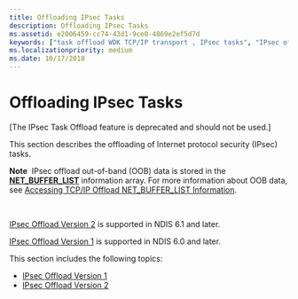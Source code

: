 ```yaml
---
title: Offloading IPsec Tasks
description: Offloading IPsec Tasks
ms.assetid: e2006459-cc74-43d1-9ce0-4869e2ef5d7d
keywords: ["task offload WDK TCP/IP transport , IPsec tasks", "IPsec offload WDK TCP/IP transport , about offloading IPsec tasks"]
ms.localizationpriority: medium
ms.date: 10/17/2018
---
```


# Offloading IPsec Tasks

\[The IPsec Task Offload feature is deprecated and should not be used.\]




This section describes the offloading of Internet protocol security (IPsec) tasks.

**Note**  IPsec offload out-of-band (OOB) data is stored in the [**NET\_BUFFER\_LIST**](https://msdn.microsoft.com/library/windows/hardware/ff568388) information array. For more information about OOB data, see [Accessing TCP/IP Offload NET\_BUFFER\_LIST Information](accessing-tcp-ip-offload-net-buffer-list-information.md).

 

[IPsec Offload Version 2](ipsec-offload-version-2.md) is supported in NDIS 6.1 and later.

[IPsec Offload Version 1](ipsec-offload-version-1.md) is supported in NDIS 6.0 and later.

This section includes the following topics:

-   [IPsec Offload Version 1](ipsec-offload-version-1.md)
-   [IPsec Offload Version 2](ipsec-offload-version-2.md)

 

 





